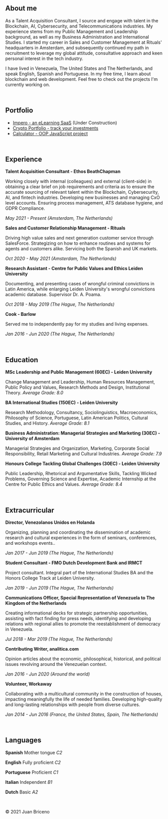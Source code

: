 ## About me

As a Talent Acquisition Consultant, I source and engage with talent in the Blockchain, AI, Cybersecurity, and Telecommunications industries. My experience stems from my Public Management and Leadership background, as well as my Business Administration and International Studies. I started my career in Sales and Customer Management at Rituals' headquarters in Amsterdam, and subsequently continued my path in recruitment to leverage my global attitude, consultative approach and keen personal interest in the tech industry.

I have lived in Venezuela, The United States and The Netherlands, and speak English, Spanish and Portuguese. In my free time, I learn about blockchain and web development. Feel free to check out the projects I'm currently working on.

<br/>

## Portfolio
- [Impero - an eLearning SaaS](https://juanbric.github.io/impero/dist/index.html) (Under Construction)
- [Crypto Portfolio - track your investments](https://juanbric.github.io/cryptoportfolio/#)
- [Calculator - OOP JavaScript project](juanbric.github.io/calculator/)

<br/>

## Experience

**Talent Acquisition Consultant - Ethos BeathChapman**

Working closely with internal (colleagues) and external (client-side) in obtaining a clear brief on job requirements and criteria as to ensure the accurate sourcing of relevant talent within the Blockchain, Cybersecurity, AI, and fintech industries. Developing new businesses and managing CxO level accounts. Ensuring process management, ATS database hygiene, and GDPR Compliance.

_May 2021 - Present (Amsterdam, The Netherlands)_

**Sales and Customer Relationship Management - Rituals**

Driving high value sales and next generation customer service through SalesForce. Strategizing on how to enhance routines and systems for agents and customers alike. Servicing both the Spanish and UK markets.

_Oct 2020 - May 2021 (Amsterdam, The Netherlands)_

 **Research Assistant - Centre for Public Values and Ethics Leiden University** 
 
Documenting, and presenting cases of wrongful criminal convictions in Latin America, while enlarging Leiden University's wrongful convictions academic database. Supervisor Dr. A. Poama.

_Oct 2018 - May 2019 (The Hague, The Netherlands)_

**Cook - Barlow**

Served me to independently pay for my studies and living expenses. 

_Jan 2016 - Jun 2020 (The Hague, The Netherlands)_

<br/>

## Education

**MSc Leadership and Public Management (60EC) - Leiden University**

Change Management and Leadership, Human Resources Management, Public Policy and Values, Research Methods and Design, Institutional Theory. _Average Grade: 8.0_

**BA International Studies (150EC) - Leiden University**

Research Methodology, Consultancy, Sociolinguistics, Macroeconomics, Philosophy of Science, Portuguese, Latin American Politics, Cultural Studies, and History. _Average Grade: 8.1_

 **Business Administration: Managerial Strategies and Marketing (30EC) - University of Amsterdam**

Managerial Strategies and Organization, Marketing, Corporate Social Responsibility, Retail Marketing and Cultural Industries. _Average Grade: 7.9_

**Honours College Tackling Global Challenges (30EC) - Leiden University**

Public Leadership, Rhetorical and Argumentative Skills, Tackling Wicked Problems, Governing Science and Expertise, Academic Internship at the Centre for Public Ethics and Values. _Average Grade: 8.4_

<br/>

## Extracurricular

 **Director, Venezolanos Unidos en Holanda**

Organizing, planning and coordinating the dissemination of academic research and cultural experiences in the form of seminars, conferences, and workshops events..

_Jan 2017 - Jun 2019 (The Hague, The Netherlands)_

 **Student Consultant - FMO Dutch Development Bank and IRMCT**

Project consultant. Integral part of the International Studies BA and the Honors College Track at Leiden University.

_Jan 2019 - Jun 2019 (The Hague, The Netherlands)_

 **Communications Officer, Special Representation of Venezuela to The Kingdom of the Netherlands**

Creating informational decks for strategic partnership opportunities, assisting with fact finding for press needs, identifying and developing relations with regional allies to promote the reestablishment of democracy in Venezuela.

_Jul 2018 - Mar 2019 (The Hague, The Netherlands)_

 **Contributing Writer, analitica.com**

Opinion articles about the economic, philosophical, historical, and political issues revolving around the Venezuelan context.

_Jan 2016 - Jun 2020 (Around the world)_

 **Volunteer, Workaway**

Collaborating with a multicultural community in the construction of houses, impacting meaningfully the life of needed families. Developing high-quality and long-lasting relationships with people from diverse cultures.

_Jan 2014 - Jun 2016 (France, the United States, Spain, The Netherlands)_

<br/>

## Languages

**Spanish** Mother tongue _C2_

**English** Fully proficient _C2_

**Portuguese** Proficient _C1_

**Italian** Independent _B1_

**Dutch** Basic _A2_

<br/>

© 2021 Juan Briceno
